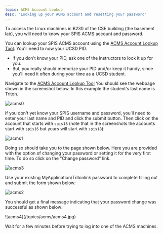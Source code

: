 ```yaml
---
topic: ACMS Account Lookup
desc: "Looking up your ACMS account and resetting your password"
---
```


To access the Linux machines in B230 of the CSE building (the basement lab), you will need to know your SPIS ACMS account and password.

You can lookup your SPIS ACMS account using the [ACMS Account Lookup Tool](https://sdacs.ucsd.edu/~icc/index.php). You'll need to now your UCSD PID.


* If you don't know your PID, ask one of the instructors to look it up for you.
* But, you really should memorize your PID and/or keep it handy, since you'll need it often during your time as a UCSD student.


Navigate to the [ACMS Account Lookup Tool](https://sdacs.ucsd.edu/~icc/index.php)
You should see the webpage shown in the screenshot below. In this example the student's last name is Triton.

<div>

![acms0](/topics/acms/acms0-50.jpg)
</div>

If you don't yet know your SPIS username and password, you'll need to
enter your last name and PID and click the submit button. Then click on the account that starts with `spis18` (note that in the screenshots the accounts start with `spis16` but yours will start with `spis18`):

<div>

![acms1](/topics/acms/acms1.jpg)
</div>



Doing so should take you to the page shown below. Here you are provided with the option of changing your password or setting it for the very first time. To do so click on the "Change password" link. 

<div>

![acms3](/topics/acms/acms3-50.jpg)

</div>

Use your existing MyApplication/Tritonlink password to complete filling out and submit the form shown below:

<div>

![acms2](/topics/acms/acms2.jpg)
</div>

You should get a final message indicating that your password change was successful as shown below:

<div>
![acms4](/topics/acms/acms4.jpg)
</div>

Wait for a few minutes before trying to log into one of the ACMS machines.
